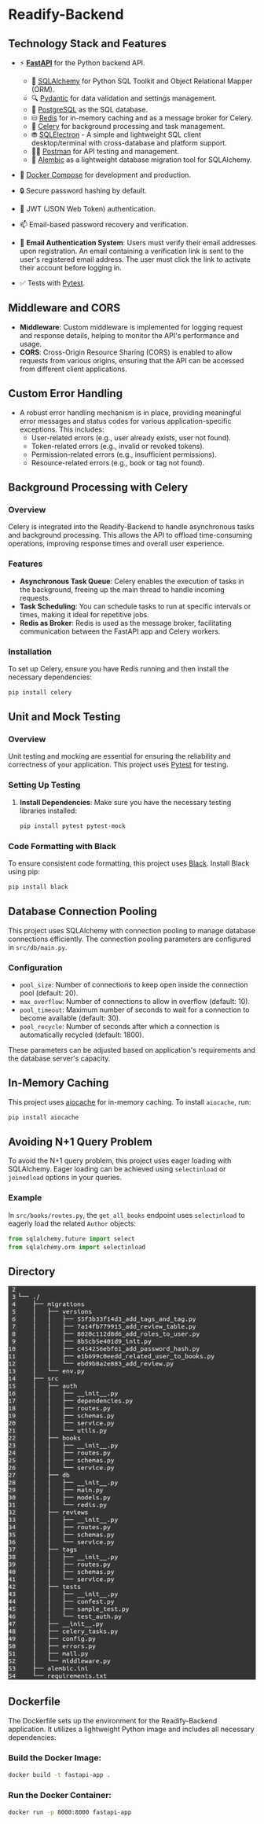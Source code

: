 # Readify-Backend

## Technology Stack and Features

- ⚡ [**FastAPI**](https://fastapi.tiangolo.com) for the Python backend API.
    - 🧰 [SQLAlchemy](https://www.sqlalchemy.org/) for Python SQL Toolkit and Object Relational Mapper (ORM).
    - 🔍 [Pydantic](https://docs.pydantic.dev) for data validation and settings management.
    - 💾 [PostgreSQL](https://www.postgresql.org) as the SQL database.
    - ⛁ [Redis](https://redis.io/) for in-memory caching and as a message broker for Celery.
    - 🐍 [Celery](https://docs.celeryproject.org/en/stable/) for background processing and task management.
    - ⛃ [SQLElectron](https://sqlectron.github.io) - A simple and lightweight SQL client desktop/terminal with cross-database and platform support.
    - 👮‍♂️ [Postman](https://www.postman.com/) for API testing and management.
    - 🔁 [Alembic](https://alembic.sqlalchemy.org) as a lightweight database migration tool for SQLAlchemy.

- 🐋 [Docker Compose](https://www.docker.com) for development and production.
- 🔒 Secure password hashing by default.
- 🔑 JWT (JSON Web Token) authentication.
- 📫 Email-based password recovery and verification.
- 📧 **Email Authentication System**: Users must verify their email addresses upon registration. An email containing a verification link is sent to the user's registered email address. The user must click the link to activate their account before logging in.
- ✅ Tests with [Pytest](https://pytest.org).

## Middleware and CORS

- **Middleware**: Custom middleware is implemented for logging request and response details, helping to monitor the API's performance and usage.
- **CORS**: Cross-Origin Resource Sharing (CORS) is enabled to allow requests from various origins, ensuring that the API can be accessed from different client applications.

## Custom Error Handling

- A robust error handling mechanism is in place, providing meaningful error messages and status codes for various application-specific exceptions. This includes:
  - User-related errors (e.g., user already exists, user not found).
  - Token-related errors (e.g., invalid or revoked tokens).
  - Permission-related errors (e.g., insufficient permissions).
  - Resource-related errors (e.g., book or tag not found).

## Background Processing with Celery

### Overview
Celery is integrated into the Readify-Backend to handle asynchronous tasks and background processing. This allows the API to offload time-consuming operations, improving response times and overall user experience.

### Features
- **Asynchronous Task Queue**: Celery enables the execution of tasks in the background, freeing up the main thread to handle incoming requests.
- **Task Scheduling**: You can schedule tasks to run at specific intervals or times, making it ideal for repetitive jobs.
- **Redis as Broker**: Redis is used as the message broker, facilitating communication between the FastAPI app and Celery workers.

### Installation
To set up Celery, ensure you have Redis running and then install the necessary dependencies:
```bash
pip install celery
```

## Unit and Mock Testing

### Overview
Unit testing and mocking are essential for ensuring the reliability and correctness of your application. This project uses [Pytest](https://pytest.org) for testing.

### Setting Up Testing
1. **Install Dependencies**:
   Make sure you have the necessary testing libraries installed:
   ```bash
   pip install pytest pytest-mock
   ```



### Code Formatting with Black

To ensure consistent code formatting, this project uses [Black](https://black.readthedocs.io/en/stable/). Install Black using pip:

```bash
pip install black

```
## Database Connection Pooling

This project uses SQLAlchemy with connection pooling to manage database connections efficiently. The connection pooling parameters are configured in `src/db/main.py`.

### Configuration

- `pool_size`: Number of connections to keep open inside the connection pool (default: 20).
- `max_overflow`: Number of connections to allow in overflow (default: 10).
- `pool_timeout`: Maximum number of seconds to wait for a connection to become available (default: 30).
- `pool_recycle`: Number of seconds after which a connection is automatically recycled (default: 1800).

These parameters can be adjusted based on application's requirements and the database server's capacity.

## In-Memory Caching

This project uses [aiocache](https://aiocache.readthedocs.io/en/latest/) for in-memory caching. To install `aiocache`, run:

```bash
pip install aiocache
```

## Avoiding N+1 Query Problem

To avoid the N+1 query problem, this project uses eager loading with SQLAlchemy. Eager loading can be achieved using `selectinload` or `joinedload` options in your queries.

### Example

In `src/books/routes.py`, the `get_all_books` endpoint uses `selectinload` to eagerly load the related `Author` objects:

```python
from sqlalchemy.future import select
from sqlalchemy.orm import selectinload
```




## Directory

[![Directory docs](img/direct.png)](https://github.com/Sagor0078/Readify-Backend)


## Dockerfile

The Dockerfile sets up the environment for the Readify-Backend application. It utilizes a lightweight Python image and includes all necessary dependencies.

### Build the Docker Image:

  ```bash
  docker build -t fastapi-app .
  ```

### Run the Docker Container:

  ```bash
  docker run -p 8000:8000 fastapi-app
  ```



